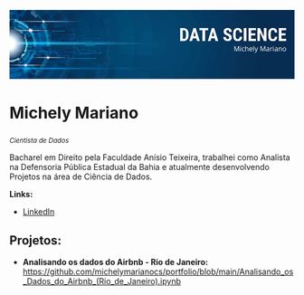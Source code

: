 
![alt text](https://raw.githubusercontent.com/michelymarianocs/portfolio/main/michely%20mariano.png)

# Michely Mariano
<sub>*Cientista de Dados*</sub>

Bacharel em Direito pela Faculdade Anísio Teixeira, trabalhei como Analista na Defensoria Pública Estadual da Bahia e atualmente desenvolvendo Projetos na área de Ciência de Dados.

**Links:**
* [LinkedIn](https://www.linkedin.com/in/michelymarianocs)


## Projetos:
* **Analisando os dados do Airbnb - Rio de Janeiro:** https://github.com/michelymarianocs/portfolio/blob/main/Analisando_os_Dados_do_Airbnb_(Rio_de_Janeiro).ipynb
